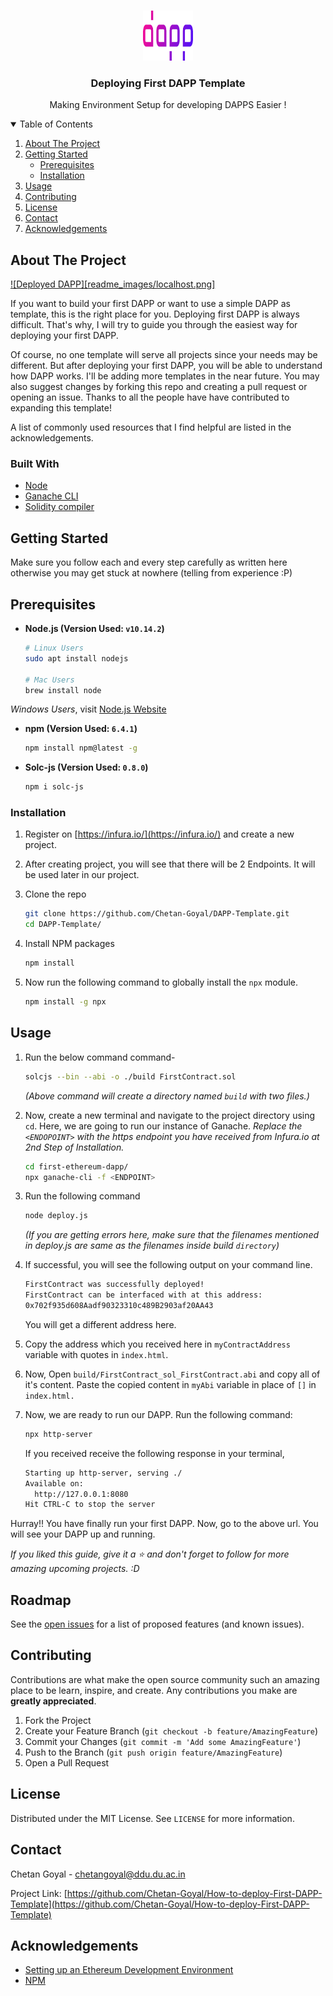 <!-- PROJECT LOGO -->
<br />
<p align="center">
  <a href="https://github.com/Chetan-Goyal/DAPP-Template">
    <img src="readme_images/DAPP.png" alt="Logo" width="80" height="80">
  </a>

  <h3 align="center">Deploying First DAPP Template</h3>

  <p align="center">
    Making Environment Setup for developing DAPPS Easier !
    <br />
    

<!-- TABLE OF CONTENTS -->
<details open="open">
  <summary>Table of Contents</summary>
  <ol>
    <li>
      <a href="#about-the-project">About The Project</a>
    </li>
    <li>
      <a href="#getting-started">Getting Started</a>
      <ul>
        <li><a href="#prerequisites">Prerequisites</a></li>
        <li><a href="#installation">Installation</a></li>
      </ul>
    </li>
    <li><a href="#usage">Usage</a></li>
    <li><a href="#contributing">Contributing</a></li>
    <li><a href="#license">License</a></li>
    <li><a href="#contact">Contact</a></li>
    <li><a href="#acknowledgements">Acknowledgements</a></li>
  </ol>
</details>



<!-- ABOUT THE PROJECT -->
## About The Project

[![Deployed DAPP][readme_images/localhost.png]](https://github.com/Chetan-Goyal/DAPP-Template)

If you want to build your first DAPP or want to use a simple DAPP as template, this is the right place for you.  Deploying first DAPP is always difficult. That's why, I will try to guide you through the easiest way for deploying your first DAPP.

Of course, no one template will serve all projects since your needs may be different. But after deploying your first DAPP, you will be able to understand how DAPP works. I'll be adding more templates in the near future. You may also suggest changes by forking this repo and creating a pull request or opening an issue. Thanks to all the people have have contributed to expanding this template!

A list of commonly used resources that I find helpful are listed in the acknowledgements.

### Built With

* [Node](https://nodejs.org/en/)
* [Ganache CLI](https://github.com/trufflesuite/ganache-cli)
* [Solidity compiler](https://github.com/ethereum/solc-js)

<!-- GETTING STARTED -->
## Getting Started

Make sure you follow each and every step carefully as written here otherwise you may get stuck at nowhere (telling from experience :P)

## Prerequisites

* **Node.js  (Version Used: `v10.14.2`)**
	  
	```sh
	# Linux Users
	sudo apt install nodejs

	# Mac Users
	brew install node
	```
*Windows Users*, visit [Node.js Website](https://nodejs.org/en/download/)

* **npm (Version Used: `6.4.1`)**

  ```sh
  npm install npm@latest -g
  ```

* **Solc-js (Version Used: `0.8.0`)**
	```sh
	npm i solc-js
	```
	
### Installation

1. Register on [https://infura.io/](https://infura.io/) and create a new project.
2. After creating project, you will see that there will be 2 Endpoints. It will be used later in our project.
3. Clone the repo
   ```sh
   git clone https://github.com/Chetan-Goyal/DAPP-Template.git
   cd DAPP-Template/
   ```
4. Install NPM packages
   ```sh
   npm install
   ```

6. Now run the following command to globally install the  `npx`  module.
	```sh
	npm install -g npx
	```



<!-- USAGE EXAMPLES -->
## Usage

1. Run the below command command-
   ```sh
   solcjs --bin --abi -o ./build FirstContract.sol
   ```
   *(Above command will create a directory named `build` with two files.)*
2. Now, create a new terminal and navigate to the project directory using `cd`. Here, we are going to run our instance of Ganache. *Replace the `<ENDOPOINT>` with the https endpoint you have received from Infura.io at 2nd Step of Installation.* 
	```sh
	cd first-ethereum-dapp/
	npx ganache-cli -f <ENDPOINT>
	```
3. Run the following command
	```sh
	node deploy.js
	```
	*(If you are getting errors here, make sure that the filenames mentioned in deploy.js are same as the filenames inside build `directory`)*

4. If successful, you will see the following output on your command line.

	```sh
	FirstContract was successfully deployed!  
	FirstContract can be interfaced with at this address:  
	0x702f935d608Aadf90323310c489B2903af20AA43
	```
	You will get a different address here.
5. Copy the address which you received here in `myContractAddress` variable with quotes in `index.html`.
6. Now, Open `build/FirstContract_sol_FirstContract.abi` and copy all of it's content. Paste the copied content in `myAbi` variable in place of `[]` in `index.html.`
7. Now, we are ready to run our DAPP. Run the following command:
	```sh
	npx http-server
	```
	If you received receive the following response in your terminal,
	```sh
	Starting up http-server, serving ./
	Available on:
	  http://127.0.0.1:8080
	Hit CTRL-C to stop the server	
	```
Hurray!! You have finally run your first DAPP. Now, go to the above url. You will see your DAPP up and running.



_If you liked this guide, give it a ⭐ and don't forget to follow for more amazing upcoming projects. :D_



<!-- ROADMAP -->
## Roadmap

See the [open issues](https://github.com/Chetan-Goyal/DAPP-Template/issues) for a list of proposed features (and known issues).



<!-- CONTRIBUTING -->
## Contributing

Contributions are what make the open source community such an amazing place to be learn, inspire, and create. Any contributions you make are **greatly appreciated**.

1. Fork the Project
2. Create your Feature Branch (`git checkout -b feature/AmazingFeature`)
3. Commit your Changes (`git commit -m 'Add some AmazingFeature'`)
4. Push to the Branch (`git push origin feature/AmazingFeature`)
5. Open a Pull Request



<!-- LICENSE -->
## License

Distributed under the MIT License. See `LICENSE` for more information.



<!-- CONTACT -->
## Contact

Chetan Goyal - chetangoyal@ddu.du.ac.in

Project Link: [https://github.com/Chetan-Goyal/How-to-deploy-First-DAPP-Template](https://github.com/Chetan-Goyal/How-to-deploy-First-DAPP-Template)



<!-- ACKNOWLEDGEMENTS -->
## Acknowledgements
* [Setting up an Ethereum Development Environment](https://medium.com/compound-finance/setting-up-an-ethereum-development-environment-7c387664c5fe)
* [NPM](https://www.npmjs.com/)

